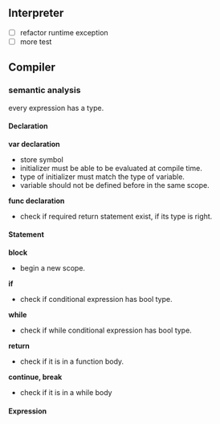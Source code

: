 ## Interpreter
- [ ] refactor runtime exception
- [ ] more test

## Compiler

### semantic analysis

every expression has a type.

#### Declaration

**var declaration**

- store symbol
- initializer must be able to be evaluated at compile time.
- type of initializer must match the type of variable.
- variable should not be defined before in the same scope.

**func declaration**

- check if required return statement exist, if its type is right.

#### Statement

**block**

- begin a new scope.

**if**

- check if conditional expression has bool type.

**while**

- check if while conditional expression has bool type.

**return**

- check if it is in a function body.

**continue, break**

- check if it is in a while body


#### Expression
